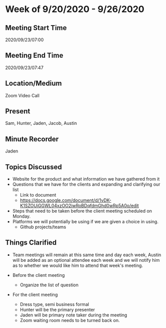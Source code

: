 # Week of 9/20/2020 - 9/26/2020

## Meeting Start Time
2020/09/23/07:00

## Meeting End Time
2020/09/23/07:47

## Location/Medium
Zoom Video Call

## Present
Sam, Hunter, Jaden, Jacob, Austin

## Minute Recorder
Jaden


## Topics Discussed
- Website for the product and what information we have gathered from it
- Questions that we have for the clients and expanding and clarifying our list
  - Link to document
  - https://docs.google.com/document/d/1vDK-K1SZOUiGGWL04xzOO2iwRoBDqfdmGhd0wRp5A0o/edit
- Steps that need to be taken before the client meeting scheduled on Monday.
- Platforms we will potentially be using if we are given a choice in using.
  - Github projects/teams

## Things Clarified
- Team meetings will remain at this same time and day each week, Austin will be added as an optional attendee each week and we will notify him as to whether we would like him to attend that week's meeting.
- Before the client meeting
  - Organize the list of question 

- For the client meeting
  - Dress type, semi business formal
  - Hunter will be the primary presenter
  - Jaden will be primary note taker during the meeting	
  - Zoom waiting room needs to be turned back on.
